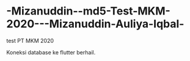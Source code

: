 # -Mizanuddin--md5-Test-MKM-2020---Mizanuddin-Auliya-Iqbal-
test PT MKM 2020


Koneksi database ke flutter berhail.
